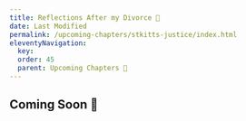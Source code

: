 ```yaml
---
title: Reflections After my Divorce 🔏
date: Last Modified 
permalink: /upcoming-chapters/stkitts-justice/index.html
eleventyNavigation:
  key: 
  order: 45
  parent: Upcoming Chapters 🔏
---
```


## Coming Soon 🔏
